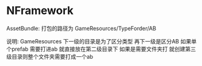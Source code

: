 # NFramework


AssetBundle: 
打包的路径为  GameResources/TypeForder/AB

说明: GameResources 下一级的目录是为了区分类型 再下一级是区分AB  如果单个prefab 需要打进ab  就直接放在第二级目录下 如果是需要文件夹打 就创建第三级目录则整个文件夹需要打成一个ab